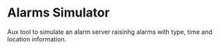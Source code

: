 # Alarms Simulator

Aux tool to simulate an alarm server raisinhg alarms with type, time and location information.
